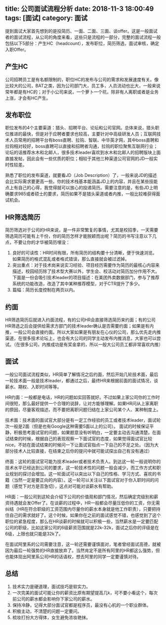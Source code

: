 title: 公司面试流程分析
date: 2018-11-3 18:00:49
tags: [面试]
category: 面试
---

提到面试大家首先想到的是投简历、一面、二面、三面、谈offer。这是一般面试者的面试流程，从公司的角度来看，这些只是流程的一部分，完整的面试流程一般包括以下5部分：产生HC（headcount），发布职位，简历筛选，面试审核，确定入职Offer。

<!-- toc -->
## 产生HC

公司招聘员工是有名额限制的，职位HC的发布与公司的需求和发展速度有关。像比较大的公司，BAT之类，因为公司部门大，员工多，人员流动也比大，一般来说常年都是有HC的；对于小公司来说，一个萝卜一个坑，除非有人离职或者是业务上涨，才会有HC产生。

## 发布职位
职位发布的4个主要渠道：猎头、招聘平台、论坛和公司官网。总体来说，猎头职位推进的最快，但是对于应聘者要求也较高，主要针对中高级研发人员；互联网技术人员常用的招聘平台有boss直聘、拉钩、智联、中华英才网，其中boss直聘和拉钩相对较好，boss直聘可以直接和招聘者沟通，拉钩的职位聚焦互联网行业；论坛的话推荐水木和北邮人，很多技术leader喜欢到水木和北邮人的招聘版块上面直接发帖，因此会有一些优质的职位；相较于其他三种渠道公司官网的JD一般实时性较差。

熟悉了职位的发布渠道，就要看JD（Job Description）了，一般来说JD的描述会比实际需求要更高一些。你的技术栈基本能涵盖JD上的内容，并且在某些技能点上有自己的心得，我觉得就可以放心的投递简历。需要注意的是，有些JD上明确要求985或者硕士的要求，简历如果不是猎头渠道或者内推，一般比较难获得面试机会。


## HR筛选简历
简历筛选对于公司的HR来说，是一件非常繁复的事情，尤其是校招季，一天需要筛选简历可能有上千份，你的简历怎样才能脱颖而出呢？简历的书写注意以下几点，不要让你的才华被简历埋没：

1. 良好的可读性：HR时间有限，所有简历的结构要十分清晰，便于快速浏览。如果简历的格式混乱或者格式错误，那么直接就会被过滤掉。
2. 突出重点：对于技术岗来说实习经验、项目经历需要作为简历的最核心内容来描述，校园经历除了技术型大赛以外，学生会、校活动对简历加分作用不大。下面是一份会吸引技术leader的项目描述：在美团外卖数据部门，参与了推荐系统的功能改造，改造了其中某种推荐模型，对于CTR提升了多少。
3. 篇幅：简历长度控制在两页以内。

## 约面
HR筛选简历后就进入约面流程，有的公司HR会直接筛选简历来约面；有的公司HR筛选之后会提供给需求方部门的技术leader确认是否需要约面；如果是有内推，一般公司会直接约面。所以大家如果是有朋友在心仪的公司，那么优先走内推渠道，在很多技术论坛上，也会有大公司的同学主动发布内推消息，大家也可以尝试。（在很多公司，内推成功是有奖金拿的，所以一般大公司员工都非常喜欢内推）


## 面试
一般公司面试流程类似，HR简单了解情况之后约面，然后开始几轮技术面，最后一轮技术面一般是技术leader，都通过之后，最终HR来根据前面的面试情况，谈薪水、期权、入职时间等等。

HR约面：一般都是电话，HR的问题如实回答就好。不过如果上家公司你的工作时间很短，那么最好提供一个合理的说辞，让对方能够理解。如果HR问从上家离职的原因，尽量客观描述，而不要把离职问题归结在上家公司某个人、某种制度上。

技术面：技术面的面试官大部分是有一定工作经验的员工或者技术leader，面试轮次一般是2面（但是也有Google这种需要5面以上的公司）。
面试的时候保证平静，积极思考面试官的问题，如果题意没有听明白，一定要主动去沟通清楚。在面试结束的时候，根据自己的表现观察一下面试官的态度，如果觉得面试官比较nice，不妨在面试结束的时候问一下让面试官指点一下自己的不足之处。（因为大部分技术人比较直接，在结束之后你的提问中就可能试探出自己有没有通过）

终面：这轮的面试官可能为技术leader或者技术负责人。到达这一轮一般说明你的技术水平已经达到公司的要求，这一轮技术性的问题一般会减少，而工作方式和职业规划的探讨会增加。这一轮面试可以突出以下自己的性格、学习方式、喜欢的书籍（当然一定是要正向的内容）。这一轮可以关注以下面试官对于你入职时间的问题（感觉下对方是否急切），这点对可能对谈薪水有帮助。

HR面：一般公司到这轮会介绍下公司的价值观和部门情况，然后确定完级别和薪资待遇就会发Offer了。在谈薪的过程中，HR一般都会尽量压低你的工资，你无需纠结（HR在符合职级的工资范围内尽量你的薪水本身就是他工作职责），只要把持住自己的需求就好了。这个时候，如果你在之前的面试感觉不错，也感觉到了这个职位的紧急程度，那么在HR谈薪的时候就可以积极一些，当然薪水是一定要匹配公司的职级，比如这家公司的6级薪资范围就是22k-32k，面试之后你的评级是在6级，上限也就只能是32k了。

在面试阿里系的公司需要注意，这一轮还需要谨慎面对，笔者曾经面试高德，就被因为最后一轮强势的HR直接放弃了。当然肯定不是所有阿里的HR都这么强势，但也能体现出阿里系公司HR的话语权，想去阿里的同学一定要谨慎对待。

## 总结

1. 技术实力是硬道理，面试技巧是软实力。
2. 一次完美的面试可能让你的薪资比原有期望提高几k，可不要小看这个，每次前公司的薪水都会影响你下家公司的薪水。
3. 保持冷静，记得大部分面试官都是程序员，最没有心机的一个职业群体。
4. 积极主动，不清楚的问题一定要问。
5. 梳妆打扮大方得体，女生避免浓妆艳抹。
